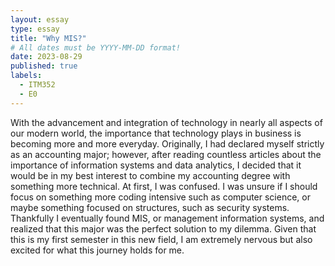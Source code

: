 ```yaml
---
layout: essay
type: essay
title: "Why MIS?"
# All dates must be YYYY-MM-DD format!
date: 2023-08-29
published: true
labels:
  - ITM352
  - E0
---
```


With the advancement and integration of technology in nearly all aspects of our modern world, the importance that technology plays in business is becoming more and more everyday. Originally, I had declared myself strictly as an accounting major; however, after reading countless articles about the importance of information systems and data analytics, I decided that it would be in my best interest to combine my accounting degree with something more technical. At first, I was confused. I was unsure if I should focus on something more coding intensive such as computer science, or maybe something focused on structures, such as security systems. Thankfully I eventually found MIS, or management information systems, and realized that this major was the perfect solution to my dilemma. Given that this is my first semester in this new field, I am extremely nervous but also excited for what this journey holds for me.
